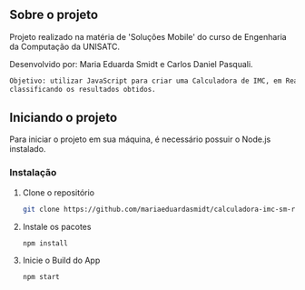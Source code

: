 <!-- SOBRE O PROJETO -->
## Sobre o projeto

Projeto realizado na matéria de 'Soluções Mobile' do curso de Engenharia da Computação da UNISATC.

Desenvolvido por: Maria Eduarda Smidt e Carlos Daniel Pasquali.

```bash
Objetivo: utilizar JavaScript para criar uma Calculadora de IMC, em React Native, realizando os cálculos e
classificando os resultados obtidos.
```

<!-- INICIANDO -->
## Iniciando o projeto

Para iniciar o projeto em sua máquina, é necessário possuir o Node.js instalado.

### Instalação

1. Clone o repositório
   ```sh
   git clone https://github.com/mariaeduardasmidt/calculadora-imc-sm-react-native.git
   ```
3. Instale os pacotes
   ```sh
   npm install
   ```
4. Inicie o Build do App
   ```js
   npm start
   ```

